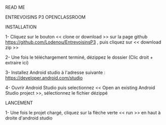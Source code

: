 READ ME 

ENTREVOISINS P3 OPENCLASSROOM 

INSTALLATION 

1- Cliquez sur le bouton << clone or download >> sur la page github https://github.com/Lodenou/EntrevoisinsP3 ,
   puis cliquez sur << download zip >>

2- Une fois le téléchargement terminé, dézippez le dossier (Clic droit + extraire ici)

3- Installez Android studio à l'adresse suivante : https://developer.android.com/studio

4- Ouvrir Android Studio puis selectionnez << Open an existing Android Studio project >>, sélectionnez le fichier dézippé 


LANCEMENT

1- Une fois le projet chargé, cliquez sur la flèche verte << run >> en haut à droite d'android studio 